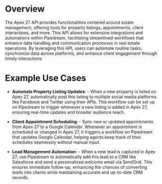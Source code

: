 # Overview

The Apex 27 API provides functionalities centered around estate management, offering tools for property listings, appointments, client interactions, and more. This API allows for extensive integrations and automations within Pipedream, facilitating streamlined workflows that enhance data handling and communication processes in real estate operations. By leveraging this API, users can automate routine tasks, synchronize data across platforms, and enhance client engagement through timely interactions.

# Example Use Cases

- **Automate Property Listing Updates**: - When a new property is listed on Apex 27, automatically post this listing to multiple social media platforms like Facebook and Twitter using their APIs. This workflow can be set up on Pipedream to trigger whenever a new listing is added in Apex 27, ensuring real-time updates and broader audience reach.

- **Client Appointment Scheduling**: - Sync new or updated appointments from Apex 27 to a Google Calendar. Whenever an appointment is scheduled or changed in Apex 27, it triggers a workflow on Pipedream that updates Google Calendar, helping agents keep track of their schedules seamlessly without manual input.

- **Lead Management Automation**: - When a new lead is captured in Apex 27, use Pipedream to automatically add this lead to a CRM like Salesforce and send a personalized welcome email via SendGrid. This ensures immediate follow-up, enhancing the chances of converting leads into clients while maintaining accurate and up-to-date CRM records.
